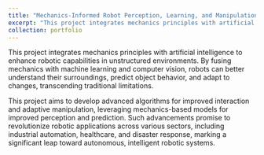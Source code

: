 ```yaml
---
title: "Mechanics-Informed Robot Perception, Learning, and Manipulation"
excerpt: "This project integrates mechanics principles with artificial intelligence to enhance robotic capabilities"
collection: portfolio
---
```


This project integrates mechanics principles with artificial intelligence to enhance robotic capabilities in unstructured environments. By fusing mechanics with machine learning and computer vision, robots can better understand their surroundings, predict object behavior, and adapt to changes, transcending traditional limitations.

This project aims to develop advanced algorithms for improved interaction and adaptive manipulation, leveraging mechanics-based models for improved perception and prediction. Such advancements promise to revolutionize robotic applications across various sectors, including industrial automation, healthcare, and disaster response, marking a significant leap toward autonomous, intelligent robotic systems.